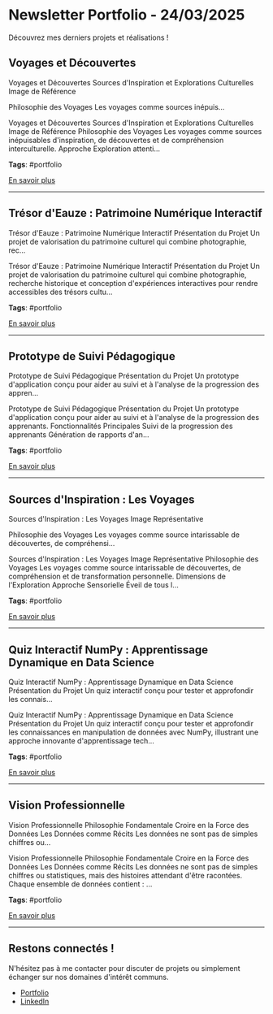 # Newsletter Portfolio - 24/03/2025

Découvrez mes derniers projets et réalisations !

## Voyages et Découvertes

Voyages et Découvertes
Sources d'Inspiration et Explorations Culturelles
Image de Référence

Philosophie des Voyages
Les voyages comme sources inépuis...

Voyages et Découvertes Sources d'Inspiration et Explorations Culturelles Image de Référence Philosophie des Voyages Les voyages comme sources inépuisables d'inspiration, de découvertes et de compréhension interculturelle. Approche Exploration attenti...

**Tags**: #portfolio

[En savoir plus](#)

---

## Trésor d'Eauze : Patrimoine Numérique Interactif

Trésor d'Eauze : Patrimoine Numérique Interactif
Présentation du Projet
Un projet de valorisation du patrimoine culturel qui combine photographie, rec...

Trésor d'Eauze : Patrimoine Numérique Interactif Présentation du Projet Un projet de valorisation du patrimoine culturel qui combine photographie, recherche historique et conception d'expériences interactives pour rendre accessibles des trésors cultu...

**Tags**: #portfolio

[En savoir plus](#)

---

## Prototype de Suivi Pédagogique

Prototype de Suivi Pédagogique
Présentation du Projet
Un prototype d'application conçu pour aider au suivi et à l'analyse de la progression des appren...

Prototype de Suivi Pédagogique Présentation du Projet Un prototype d'application conçu pour aider au suivi et à l'analyse de la progression des apprenants. Fonctionnalités Principales Suivi de la progression des apprenants Génération de rapports d'an...

**Tags**: #portfolio

[En savoir plus](#)

---

## Sources d'Inspiration : Les Voyages

Sources d'Inspiration : Les Voyages
Image Représentative

Philosophie des Voyages
Les voyages comme source intarissable de découvertes, de compréhensi...

Sources d'Inspiration : Les Voyages Image Représentative Philosophie des Voyages Les voyages comme source intarissable de découvertes, de compréhension et de transformation personnelle. Dimensions de l'Exploration Approche Sensorielle Éveil de tous l...

**Tags**: #portfolio

[En savoir plus](#)

---

## Quiz Interactif NumPy : Apprentissage Dynamique en Data Science

Quiz Interactif NumPy : Apprentissage Dynamique en Data Science
Présentation du Projet
Un quiz interactif conçu pour tester et approfondir les connais...

Quiz Interactif NumPy : Apprentissage Dynamique en Data Science Présentation du Projet Un quiz interactif conçu pour tester et approfondir les connaissances en manipulation de données avec NumPy, illustrant une approche innovante d'apprentissage tech...

**Tags**: #portfolio

[En savoir plus](#)

---

## Vision Professionnelle

Vision Professionnelle
Philosophie Fondamentale
Croire en la Force des Données
Les Données comme Récits
Les données ne sont pas de simples chiffres ou...

Vision Professionnelle Philosophie Fondamentale Croire en la Force des Données Les Données comme Récits Les données ne sont pas de simples chiffres ou statistiques, mais des histoires attendant d'être racontées. Chaque ensemble de données contient :
...

**Tags**: #portfolio

[En savoir plus](#)

---


## Restons connectés !

N'hésitez pas à me contacter pour discuter de projets ou simplement échanger sur nos domaines d'intérêt communs.

- [Portfolio](https://portfolio-af-v2.netlify.app/)
- [LinkedIn](https://www.linkedin.com/in/alexiafontaine)
